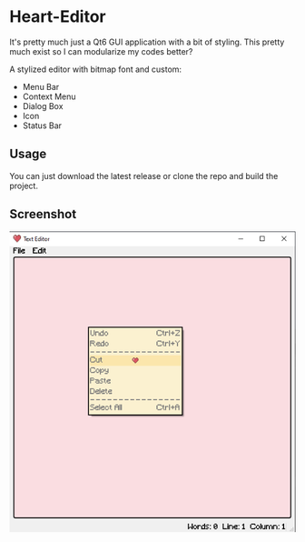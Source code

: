 # Heart-Editor

It's pretty much just a Qt6 GUI application with a bit of styling. This pretty much exist so I can modularize my codes better?

A stylized editor with bitmap font and custom:
* Menu Bar
* Context Menu
* Dialog Box
* Icon
* Status Bar

## Usage

You can just download the latest release or clone the repo and build the project.

## Screenshot

![screenshort_ims](Heart/screenshot/image_001.png)